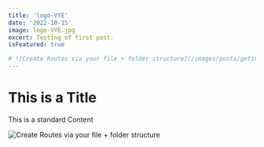 ```yaml
---
title: 'logo-VYE'
date: '2022-10-15'
image: logo-VYE.jpg
excert: Testing of first post.
isFeatured: true

# ![Create Routes via your file + folder structure](/images/posts/geting-started/getting-started-nextjs.png)
---
```

# This is a Title
This is a standard Content

![Create Routes via your file + folder structure](logo-VYE.jpg)